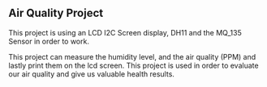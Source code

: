 Air Quality Project
---------------------------


This project is using an LCD I2C Screen display, DH11  and the MQ_135 Sensor in order to work. 

This project can measure the humidity level, and the air quality (PPM) and lastly print them on the lcd screen. This project is used in order to evaluate our air quality and give us valuable health results.
